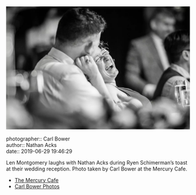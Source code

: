 ![Len Montgomery laughs with Nathan Acks](assets/2019-06-29-set-3-the-reception-63.webp)

photographer:: Carl Bower  
author:: Nathan Acks  
date:: 2019-06-29 19:46:29

Len Montgomery laughs with Nathan Acks during Ryen Schimerman’s toast at their wedding reception. Photo taken by Carl Bower at the Mercury Cafe.

* [The Mercury Cafe](http://mercurycafe.com)
* [Carl Bower Photos](https://carlbowerphotos.com)
